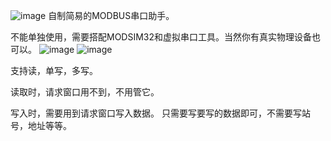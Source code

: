 ![image](https://github.com/SeaChung/NMODBUS4-SimpleSerialPortHelper/assets/145440938/98241390-1da5-4fb9-b7d8-bb87891c1aba)
自制简易的MODBUS串口助手。

不能单独使用，需要搭配MODSIM32和虚拟串口工具。当然你有真实物理设备也可以。
![image](https://github.com/SeaChung/NMODBUS4-SimpleSerialPortHelper/assets/145440938/1172db66-bb87-4005-8c1e-9fc3dbd59ed0)
![image](https://github.com/SeaChung/NMODBUS4-SimpleSerialPortHelper/assets/145440938/71a271f8-ea30-4477-bd97-9c0e3800c62a)

支持读，单写，多写。

读取时，请求窗口用不到，不用管它。

写入时，需要用到请求窗口写入数据。
只需要写要写的数据即可，不需要写站号，地址等等。


